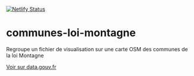 [![Netlify Status](https://api.netlify.com/api/v1/badges/74c32a2e-61a1-4919-b248-44b1525e4c4a/deploy-status)](https://app.netlify.com/sites/confident-yonath-070035/deploys)

# communes-loi-montagne
Regroupe un fichier de visualisation sur une carte OSM des communes de la loi Montagne 

[Voir sur data.gouv.fr](https://www.data.gouv.fr/fr/datasets/communes-de-la-loi-montagne-au-code-officiel-geographique-cog-2020/#_)